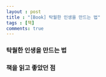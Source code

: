 ```yaml
---
layout : post
title : "[Book] 탁월한 인생을 만드는 법"
tags : [책]
comments: true
---
```

### 탁월한 인생을 만드는 법
### 책을 읽고 좋았던 점
